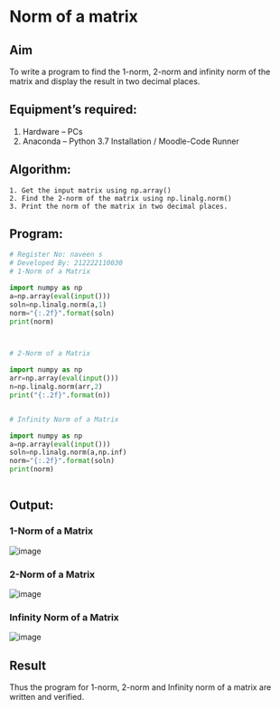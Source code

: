 # Norm of a matrix
## Aim
To write a program to find the 1-norm, 2-norm and infinity norm of the matrix and display the result in two decimal places.
## Equipment’s required:
1.	Hardware – PCs
2.	Anaconda – Python 3.7 Installation / Moodle-Code Runner
## Algorithm:
	1. Get the input matrix using np.array()   
    2. Find the 2-norm of the matrix using np.linalg.norm()
	3. Print the norm of the matrix in two decimal places.
## Program:
```Python
# Register No: naveen s
# Developed By: 212222110030
# 1-Norm of a Matrix

import numpy as np
a=np.array(eval(input()))
soln=np.linalg.norm(a,1)
norm="{:.2f}".format(soln)
print(norm)



# 2-Norm of a Matrix

import numpy as np
arr=np.array(eval(input()))
n=np.linalg.norm(arr,2)
print("{:.2f}".format(n))


# Infinity Norm of a Matrix

import numpy as np
a=np.array(eval(input()))
soln=np.linalg.norm(a,np.inf)
norm="{:.2f}".format(soln)
print(norm)



```
## Output:
### 1-Norm of a Matrix
![image](https://github.com/NaveenSivamalai/Norm-of-a-matrix/assets/123792574/a592f993-4956-4550-92ce-76247499d112)


### 2-Norm of a Matrix
![image](https://github.com/NaveenSivamalai/Norm-of-a-matrix/assets/123792574/06dbb4c0-3baa-4872-adab-d531379694c9)


### Infinity Norm of a Matrix
![image](https://github.com/NaveenSivamalai/Norm-of-a-matrix/assets/123792574/50b6c8d7-bc17-41d0-9a81-1e39f2764baa)


## Result
Thus the program for 1-norm, 2-norm and Infinity norm of a matrix are written and verified.
